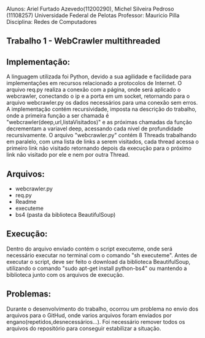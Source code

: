 Alunos: Ariel Furtado Azevedo(11200290), Michel Silveira Pedroso (11108257)
Universidade Federal de Pelotas
Professor: Mauricio Pilla
Disciplina: Redes de Computadores

Trabalho 1 - WebCrawler multithreaded
---------------------------------------------------------------------------

Implementação:
---------------------------------------------------------------------------
A linguagem utilizada foi Python, devido a sua agilidade e facilidade para
implementações em recursos relacionado a protocolos de Internet.
O arquivo req.py realiza a conexão com a página, onde será aplicado o
webcrawler, conectando o ip e a porta em um socket, retornando para o arquivo
webcrawler.py os dados necessários para uma conexão sem erros.
A implementação contém recursividade, imposta na descrição do trabalho, onde
a primeira função a ser chamada é "webcrawler(deep,url,listaVisitados)" e as
próximas chamadas da função decrementam a variavel deep, acessando cada nivel
de profundidade recursivamente.
O arquivo "webcrawler.py" contém 8 Threads trabalhando em paralelo, com uma
lista de links a serem visitados, cada thread acessa o primeiro link não 
visitado retornando depois da execução para o próximo link não visitado por
ele e nem por outra Thread.

Arquivos: 
---------------------------------------------------------------------------
- webcrawler.py
- req.py
- Readme
- executeme
- bs4 (pasta da biblioteca BeautifulSoup)

Execução:
---------------------------------------------------------------------------
Dentro do arquivo enviado contém o script executeme, onde será necessário
executar no terminal com o comando "sh executeme".
Antes de executar o script, deve ser feito o download da biblioteca BeautifulSoup, 
utilizando o comando "sudo apt-get install python-bs4" ou mantendo a biblioteca
junto com os arquivos de execução.

Problemas:
---------------------------------------------------------------------------
Durante o desenvolvimento do trabalho, ocorrou um problema no envio dos arquivos
para o GitHud, onde varios arquivos foram enviados por engano(repetidos,desnecessários...).
Foi necessário remover todos os arquivos do repositório para conseguir estabilizar a
situação.
